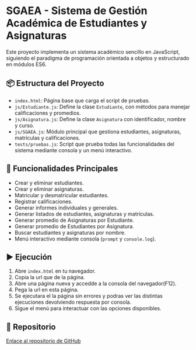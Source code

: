
# SGAEA - Sistema de Gestión Académica de Estudiantes y Asignaturas

Este proyecto implementa un sistema académico sencillo en JavaScript, siguiendo el paradigma de programación orientada a objetos y estructurado en módulos ES6.

## 📦 Estructura del Proyecto

- `index.html`: Página base que carga el script de pruebas.
- `js/Estudiante.js`: Define la clase `Estudiante`, con métodos para manejar calificaciones y promedios.
- `js/Asignatura.js`: Define la clase `Asignatura` con identificador, nombre y curso.
- `js/SGAEA.js`: Módulo principal que gestiona estudiantes, asignaturas, matrículas y calificaciones.
- `tests/pruebas.js`: Script que prueba todas las funcionalidades del sistema mediante consola y un menú interactivo.

## 🚀 Funcionalidades Principales

- Crear y eliminar estudiantes.
- Crear y eliminar asignaturas.
- Matricular y desmatricular estudiantes.
- Registrar calificaciones.
- Generar informes individuales y generales.
- Generar listados de estudiantes, asignaturas y matrículas.
- Generar promedio de Asignaturas por Estudiante.
- Generar promedio de Estudiantes por Asignatura.
- Buscar estudiantes y asignaturas por nombre.
- Menú interactivo mediante consola (`prompt` y `console.log`).

## ▶️ Ejecución

1. Abre `index.html` en tu navegador.
2. Copia la url que de la página. 
3. Abre una página nueva y accedde a la consola del navegador(F12).
4. Pega la url en esta página.
5. Se ejecutara el la página sin errores y podras ver las distintas ejecuciones devolviendo respuesta por consola.
6. Sigue el menú para interactuar con las opciones disponibles.

## 🔗 Repositorio

[Enlace al repositorio de GitHub](https://github.com/MarioKoko777/DWEC_Mario_Ubago_Martos.git)
